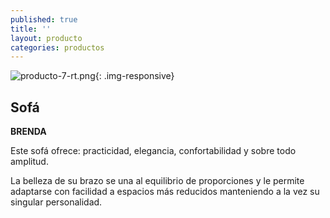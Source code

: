 ```yaml
---
published: true
title: ''
layout: producto
categories: productos
---
```

![producto-7-rt.png]({{site.baseurl}}/media/producto-7-rt.png){: .img-responsive}

## Sofá
**BRENDA**

Este sofá ofrece: practicidad, elegancia, confortabilidad y sobre todo amplitud.

La belleza de su brazo se una al equilibrio de proporciones y le permite adaptarse con facilidad a espacios más reducidos manteniendo a la vez su singular personalidad.
